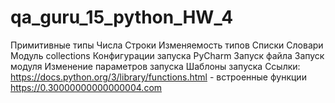 # qa_guru_15_python_HW_4

Примитивные типы
Числа
Строки
Изменяемость типов
Списки
Словари
Модуль collections
Конфигурации запуска PyCharm
Запуск файла
Запуск модуля
Изменение параметров запуска
Шаблоны запуска
Ссылки:
https://docs.python.org/3/library/functions.html - встроенные функции https://0.30000000000000004.com
